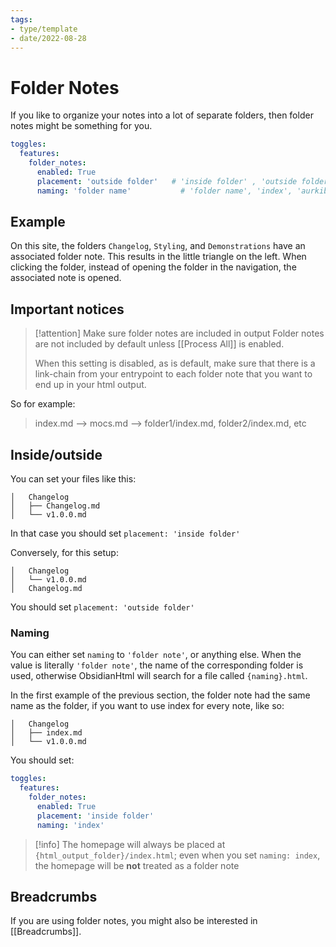 ```yaml
---
tags:
- type/template
- date/2022-08-28
---
```


# Folder Notes
If you like to organize your notes into a lot of separate folders,  then folder notes might be something for you.

``` yaml
toggles:
  features:
    folder_notes:
      enabled: True
      placement: 'outside folder'   # 'inside folder' , 'outside folder' 
      naming: 'folder name'           # 'folder name', 'index', 'aurkibidea', 'etc'
```

## Example
On this site, the folders `Changelog`, `Styling`, and `Demonstrations` have an associated folder note. This results in the little triangle on the left. When clicking the folder, instead of opening the folder in the navigation, the associated note is opened.

## Important notices
> [!attention] Make sure folder notes are included in output
Folder notes are not included by default unless [[Process All]] is enabled. 
>
> When this setting is disabled, as is default, make sure that there is a link-chain from your entrypoint to each folder note that you want to end up in your html output.
>
So for example:
>	index.md --> mocs.md --> folder1/index.md, folder2/index.md, etc

## Inside/outside
You can set your files like this:
```
│   Changelog
│   ├── Changelog.md
│   └── v1.0.0.md
```
In that case you should set `placement: 'inside folder'`

Conversely, for this setup:
```
│   Changelog
│   └── v1.0.0.md
│   Changelog.md
```
You should set `placement: 'outside folder'`

### Naming
You can either set `naming` to `'folder note'`, or anything else. When the value is literally `'folder note'`, the name of the corresponding folder is used, otherwise ObsidianHtml will search for a file called `{naming}.html`.

In the first example of the previous section, the folder note had the same name as the folder,  if you want to use index for every note,  like so:
```
│   Changelog
│   ├── index.md
│   └── v1.0.0.md
```

You should set:
``` yaml
toggles:
  features:
    folder_notes:
      enabled: True
      placement: 'inside folder'  
      naming: 'index'           
```

> [!info] 
> The homepage will always be placed at `{html_output_folder}/index.html`; even when you set `naming: index`,  the homepage will be **not** treated as a folder note

## Breadcrumbs
If you are using folder notes, you might also be interested in [[Breadcrumbs]].